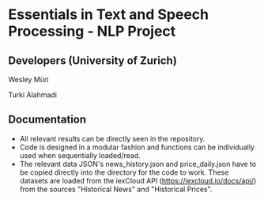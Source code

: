 # Essentials in Text and Speech Processing - NLP Project

## Developers (University of Zurich)
Wesley Müri

Turki Alahmadi

## Documentation
- All relevant results can be directly seen in the repository.
- Code is designed in a modular fashion and functions can be individually used when sequentially loaded/read.
- The relevant data JSON's news_history.json and price_daily.json have to be copied directly into the directory for the code to work. These datasets are loaded from the iexCloud API (https://iexcloud.io/docs/api/) from the sources "Historical News" and "Historical Prices".
